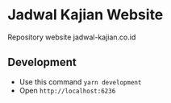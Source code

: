 # Jadwal Kajian Website

Repository website jadwal-kajian.co.id

## Development

* Use this command `yarn development`
* Open `http://localhost:6236`

